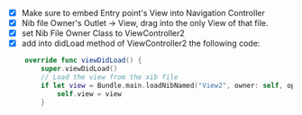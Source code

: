 - [x] Make sure to embed Entry point's View into Navigation Controller
- [x] Nib file Owner's Outlet -> View, drag into the only View of that file.
- [x] set Nib File Owner Class to ViewController2
- [x] add into didLoad method of ViewController2 the following code:
```swift
    override func viewDidLoad() {
        super.viewDidLoad()
        // Load the view from the xib file
        if let view = Bundle.main.loadNibNamed("View2", owner: self, options: nil)?.first as? UIView {
            self.view = view
        }
```
